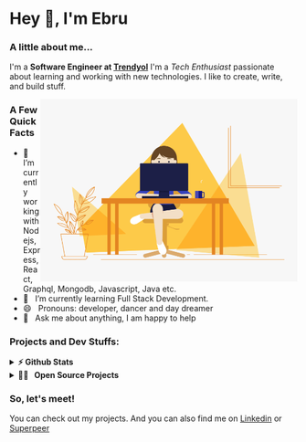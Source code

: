 <h1> Hey 👋, I'm Ebru</h1>
</h1>

### A little about me...
I'm a **Software Engineer at [Trendyol](https://github.com/Trendyol)** I'm a *Tech Enthusiast* passionate about learning and working with new technologies. I like to create, write, and build stuff.<br/>

<img align="right" alt="GIF" src="https://github.com/ebrugulec/ebrugulec/blob/master/software-engineer.gif" width="450" height="320" />

### A Few Quick Facts
- 🔭 &nbsp; I’m currently working with Nodejs, Express, React,
Graphql, Mongodb, Javascript, Java etc.
- 🌱 &nbsp; I’m currently learning Full Stack Development.
- 😄 &nbsp; Pronouns: developer, dancer and day dreamer
- 💬 &nbsp; Ask me about anything, I am happy to help

### Projects and Dev Stuffs:

<details>	
  <summary><b>⚡ Github Stats</b></summary>
</details>

<details>
  <summary><b>👩‍💻 &nbsp; Open Source Projects</b></summary>
</details>

### So, let's meet!
You can check out my projects. And you can also find me on [Linkedin](https://tr.linkedin.com/in/glcebru) or [Superpeer](https://superpeer.com/ebrugulec)
